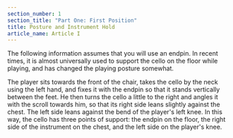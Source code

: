 ```yaml
---
section_number: 1
section_title: "Part One: First Position"
title: Posture and Instrument Hold
article_name: Article I
---
```


The following information assumes that you will use an endpin. In recent times, it is almost universally used to support the cello on the floor while playing, and has changed the playing posture somewhat. 

The player sits towards the front of the chair, takes the cello by the neck using the left hand, and fixes it with the endpin so that it stands vertically between the feet. He then turns the cello a little to the right and angles it with the scroll towards him, so that its right side leans slightly against the chest. The left side leans against the bend of the player's left knee. In this way, the cello has three points of support: the endpin on the floor, the right side of the instrument on the chest, and the left side on the player's knee.
